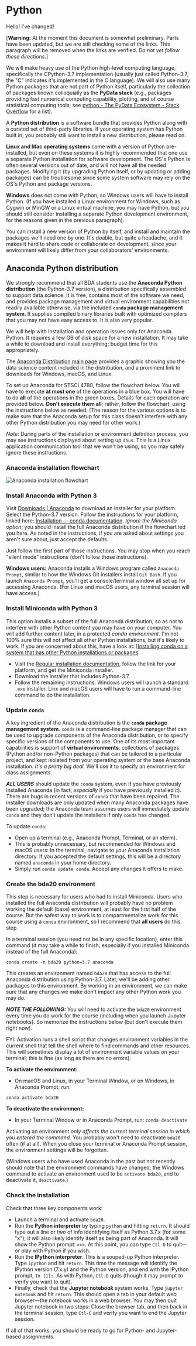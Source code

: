 # Python

Hello! I've changed!

[**Warning:** At the moment this document is somewhat preliminary. Parts have been updated, but we are still checking some of the links. This paragraph will be removed when the links are verified. *Do not yet follow these directions.*]

We will make heavy use of the Python high-level computing language, specifically the CPython-3.7 implementation (usually just called Python-3.7; the "C" indicates it's implemented in the C language). We will also use many Python packages that are not part of Python itself, particularly the collection of packages known colloquially as the **PyData stack** (e.g., packages providing fast numerical computing capability, plotting, and of course statistical computing tools; see [python - The PyData Ecosystem - Stack Overflow](https://stackoverflow.com/questions/18168400/the-pydata-ecosystem) for a list).

A **Python distribution** is a software bundle that provides Python along with a curated set of third-party libraries.
If your operating system has Python built in, you probably still want to install a new distribution; please read on.

**Linux and Mac operating systems** come with a version of Python pre-installed, but even on these systems it is highly recommended that one use a separate Python installation for software development. The OS's Python is often several versions out of date, and will not have all the needed packages. Modifying it (by upgrading Python itself, or by updating or adding packages) can be troublesome since some system software may rely on the OS's Python and package versions.

**Windows** does not come with Python, so Windows users will have to install Python.  (If you have installed a Linux environment for Windows, such as Cygwin or MinGW or a Linux virtual machine, you may have Python, but you should still consider installing a separate Python development environment, for the reasons given in the previous paragraph).

You can install a new version of Python by itself, and install and maintain the packages we'll need one by one. It's doable, but quite a headache, and it makes it hard to share code or collaborate on development, since your environment will likely differ from your collaborators' environments.  


## Anaconda Python distribution

We strongly recommend that all BDA students use the **Anaconda Python distribution** (the Python-3.7 version), a distribution specifically assembled to support data science.
It is free, contains most of the software we need, and provides package management and virtual environment capabilities not readily available otherwise, via the included **`conda` package management system**. It supplies compiled binary libraries built with optimized compilers that you may not have easy access to.  It is also very popular.

We will help with installation and operation issues only for Anaconda Python. It requires a few GB of disk space for a new installation. It may take a while to download and install everything; budget time for this appropriately.

The [Anaconda Distribution main page](https://www.anaconda.com/distribution/) provides a graphic showing you the data science content included in the distribution, and a prominent link to downloads for Windows, macOS, and Linux.

To set up Anaconda for STSCI 4780, follow the flowchart below. You will have to execute **at most one** of the operations in a blue box. You will have to do **all** of the operations in the green boxes. Details for each operation are provided below.  **Don't execute them all**; rather, follow the flowchart, using the instructions below as needed. (The reason for the various options is to make sure that the Anaconda setup for this class doesn't interfere with any other Python distribution you may need for other work.)

*Note:* During parts of the installation or environment definition process, you may see instructions displayed about setting up `dbus`. This is a Linux application communication tool that we won't be using, so you may safely ignore these instructions.


### Anaconda installation flowchart

![Anaconda installation flowchart](./AnacondaInstallationFlowchart.png)

### Install Anaconda with Python 3

Visit [Downloads | Anaconda](https://www.anaconda.com/download/) to download an installer for your platform. Select the Python-3.7 version. Follow the instructions for your platform, linked here: [Installation — conda documentation](https://docs.conda.io/projects/conda/en/latest/user-guide/install/index.html). *Ignore the Miniconda option*; you should install the full Anaconda distribution if the flowchart led you here. As noted in the instructions, if you are asked about settings you aren't sure about, just accept the defaults.

Just follow the first part of those instructions. You may stop when you reach "silent mode" instructions (don't follow those instructions).

**Windows users:** Anaconda installs a Windows program called `Anaconda Prompt`, similar to how the Windows Git installers install `Git Bash`. If you launch `Anaconda Prompt`, you'll get a console/terminal window all set up for accessing Anaconda. (For Linux and macOS users, any terminal session will have access.)


### Install Miniconda with Python 3

This option installs a subset of the full Anaconda distribution, so as not to interfere with other Python content you may have on your computer. You will add further content later, in a protected *conda environment*. I'm not 100% sure this will not affect all other Python installations, but it's likely to work. If you are concerned about this, have a look at: [[Installing conda on a system that has other Python installations or packages](https://docs.conda.io/projects/conda/en/latest/user-guide/install/index.html#installing-conda-on-a-system-that-has-other-python-installations-or-packages).

* Visit the [Regular installation documentation](https://docs.conda.io/projects/conda/en/latest/user-guide/install/index.html#regular-installation), follow the link for your platform, and get the Miniconda installer.
* Download the installer that includes Python-3.7.
* Follow the remaining instructions. Windows users will launch a standard `.exe` installer. Linx and macOS users will have to run a command-line command to do the installation.


### Update `conda`

A key ingredient of the Anaconda distribution is the **`conda` package management system**.  `conda` is a command-line package manager that can be used to upgrade components of the Anaconda distribution, or to specify specific versions of the components to use. One of its most important capabilities is support of **virtual environments**: collections of packages (Python and/or non-Python packages) that can be tailored to a particular project, and kept isolated from your operating system or the base Anaconda installation. *It's a pretty big deal.*  We'll use it to specify an environment for class assignments.

_**ALL USERS**_ should update the `conda` system, even if you have previously installed Anaconda (in fact, *especially* if you have previously installed it). There are bugs in recent versions of `conda` that have been repaired.  The installer downloads are only updated when many Anaconda packages have been upgraded; the Anaconda team assumes users will immediately update `conda` and they don't update the installers if only `conda` has changed.

To update `conda`:

* Open up a terminal (e.g., Anaconda Prompt, Terminal, or an xterm).
* This is probably unnecessary, but recommended for Windows and macOS users: In the terminal, navigate to your Anaconda installation directory.  If you accepted the default settings, this will be a directory named `anaconda` in your home directory.
* Simply run `conda update conda`.  Accept any changes it offers to make.


### Create the bda20 environment

This step is necessary for users who had to install Miniconda. Users who installed the full Anaconda distribution will probably have no problem working the default (base) environment, at least for the first half of the course.  But the safest way to work is to compartmentalize work for this course using a `conda` environment, so I recommend that **all users** do this step.

In a terminal session (you need not be in any specific location), enter this command (it may take a while to finish, especially if you installed Miniconda instead of the full Anaconda):

```
conda create -n bda20 python=3.7 anaconda
```

This creates an environment named `bda20` that has access to the full Anaconda distribution using Python-3.7.  Later, we'll be adding other packages to this environment.  By working in an environment, we can make sure that any changes we make don't impact any other Python work you may do.

_**NOTE THE FOLLOWING:**_ You will need to activate the `bda20` environment every time you do work for the course (including when you launch Jupyter notebooks). So memorize the instructions below (but don't execute them right now).

FYI: Activation runs a shell script that changes environment variables in the current shell that tell the shell where to find commands and other resources.  This will sometimes display a lot of environment variable values on your terminal; this is fine (as long as there are no errors).

**To activate the environment:**

*  On macOS and Linux, in your Terminal Window, or on Windows, in Anaconda Prompt; run:
  ```
  conda activate bda20
  ```
  

**To deactivate the environment:**

* In your Terminal Window or in Anaconda Prompt, run:
  `conda deactivate`
  

Activating an environment *only affects the current terminal session in which you entered the command*. You probably won't need to deactivate `bda20` often (if at all). When you close your terminal or Anaconda Prompt session, the environment settings will be forgotten.

(Windows users who have used Anaconda in the past but not recently should note that the environment commands have changed; the Windows command to activate an environment used to be `activate bda20`, and to deactivate it, `deactivate`.)


### Check the installation

Check that three key components work:

* Launch a terminal and activate `bda20`.
* Run the **Python interpreter** by typing `python` and hitting `return`. It should type out a line or two of info identifying itself as Python 3.7.x  (for some "x"); it will also likely identify itself as being part of Anaconda.  It will show the Python prompt:  `>>>`. At this point, you can type `Ctl-D` to quit—or play with Python if you wish.
* Run the **IPython interpreter**. This is a souped-up Python interpreter.  Type `ipython` and hit `return`. This time the message will identify the IPython version (7.x.y) and the Python version, and end with the IPython prompt, `In [1]:`.  As with Python, `Ctl-D` quits (though it may prompt to verify you want to quit).
* Finally, check that the **Jupyter notebook** system works.  Type `jupyter notebook` and hit `return`.  This should open a tab in your default web browser—the notebook works in a web browser. You may then quit Jupyter notebook in two steps:  Close the browser tab, and then back in the terminal session, type `Ctl-C` and verify you want to end the Jupyter session.

If all of that works, you should be ready to go for Python- and Jupyter-based assignments.
